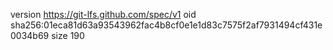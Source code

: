version https://git-lfs.github.com/spec/v1
oid sha256:01eca81d63a93543962fac4b8cf0e1e1d83c7575f2af7931494cf431e0034b69
size 190
